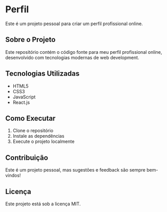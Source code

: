 # Perfil

Este é um projeto pessoal para criar um perfil profissional online.

## Sobre o Projeto

Este repositório contém o código fonte para meu perfil profissional online, desenvolvido com tecnologias modernas de web development.

## Tecnologias Utilizadas

- HTML5
- CSS3
- JavaScript
- React.js

## Como Executar

1. Clone o repositório
2. Instale as dependências
3. Execute o projeto localmente

## Contribuição

Este é um projeto pessoal, mas sugestões e feedback são sempre bem-vindos!

## Licença

Este projeto está sob a licença MIT. 